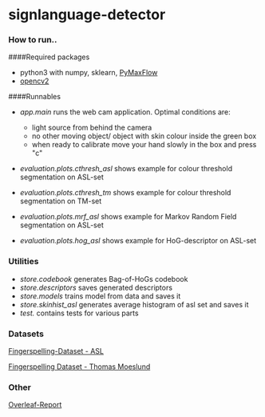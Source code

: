 # signlanguage-detector

### How to run..

####Required packages
- python3 with numpy, sklearn, [PyMaxFlow](https://github.com/pmneila/PyMaxflow)
- [opencv2](http://www.pyimagesearch.com/2016/10/24/ubuntu-16-04-how-to-install-opencv)

####Runnables
- *app.main* runs the web cam application. Optimal conditions are:
    - light source from behind the camera
    - no other moving object/ object with skin colour inside the green box
    - when ready to calibrate move your hand slowly in the box and press "c"
    
- *evaluation.plots.cthresh_asl* shows example for colour threshold segmentation on ASL-set
- *evaluation.plots.cthresh_tm* shows example for colour threshold segmentation on TM-set
- *evaluation.plots.mrf_asl* shows example for Markov Random Field segmentation on ASL-set
- *evaluation.plots.hog_asl* shows example for HoG-descriptor on ASL-set

### Utilities
- *store.codebook* generates Bag-of-HoGs codebook
- *store.descriptors* saves generated descriptors
- *store.models* trains model from data and saves it
- *store.skinhist_asl* generates average histogram of asl set and saves it
- *test.* contains tests for various parts
 
### Datasets
[Fingerspelling-Dataset - ASL](http://empslocal.ex.ac.uk/people/staff/np331/index.php?section=FingerSpellingDataset)

[Fingerspelling Dataset - Thomas Moeslund](http://www-prima.inrialpes.fr/FGnet/data/12-MoeslundGesture/database.html)

### Other
[Overleaf-Report](https://www.overleaf.com/8743838fnnjtvrxbqth#/31192954/)
